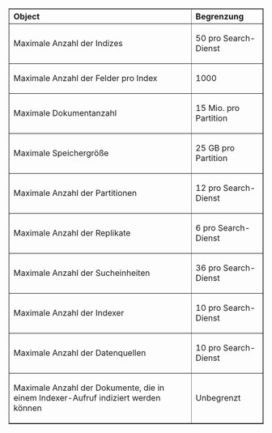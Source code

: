<table cellspacing="0" border="1">
<tr>
  <th align="left" valign="middle">Object</th>
  <th align="left" valign="middle">Begrenzung</th>
</tr>
<tr>
  <td><p>Maximale Anzahl der Indizes</p></td>
  <td><p>50 pro Search-Dienst</p></td>
</tr>
<tr>
  <td><p>Maximale Anzahl der Felder pro Index</p></td>
  <td><p>1000</p></td>
</tr>
<tr>
  <td><p>Maximale Dokumentanzahl</p></td>
  <td><p>15 Mio. pro Partition</p></td>
</tr>
<tr>
  <td><p>Maximale Speichergröße</p></td>
  <td><p>25 GB pro Partition</p></td>
<tr>
  <td><p>Maximale Anzahl der Partitionen</p></td>
  <td><p>12 pro Search-Dienst</p></td>
</tr>
<tr>
  <td><p>Maximale Anzahl der Replikate</p></td>
  <td><p>6 pro Search-Dienst</p></td>
</tr>
<tr>
  <td><p>Maximale Anzahl der Sucheinheiten</p></td>
  <td><p>36 pro Search-Dienst</p></td>
</tr>
<tr>
  <td><p>Maximale Anzahl der Indexer</p></td>
  <td><p>10 pro Search-Dienst</p></td>
</tr>
<tr>
  <td><p>Maximale Anzahl der Datenquellen</p></td>
  <td><p>10 pro Search-Dienst</p></td>
</tr>
<tr>
  <td><p>Maximale Anzahl der Dokumente, die in einem Indexer-Aufruf indiziert werden können</p></td>
  <td><p>Unbegrenzt</p></td>
</tr>
</table>

<!---HONumber=July15_HO3-->